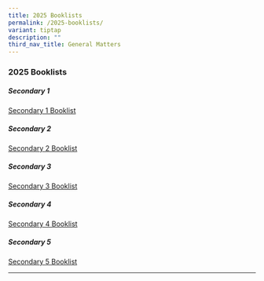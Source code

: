 ```yaml
---
title: 2025 Booklists
permalink: /2025-booklists/
variant: tiptap
description: ""
third_nav_title: General Matters
---
```

<h3>2025 Booklists</h3>
<h5>Secondary 1</h5>
<p><a href="/files/Booklists/Booklists%202025/Serangoon_Sec_Sch_Booklist_2025_Sec_1.pdf" rel="noopener noreferrer nofollow" target="_blank">Secondary 1 Booklist</a>
</p>
<h5>Secondary 2</h5>
<p><a href="/files/Booklists/Booklists%202025/Serangoon_Sec_Sch_Booklist_2025_Sec_2.pdf" rel="noopener noreferrer nofollow" target="_blank">Secondary 2 Booklist</a>
</p>
<h5>Secondary 3</h5>
<p><a href="/files/Booklists/Booklists%202025/Serangoon_Sec_Sch_Booklist_2025_Sec_3.pdf" rel="noopener noreferrer nofollow" target="_blank">Secondary 3 Booklist</a>
</p>
<h5>Secondary 4</h5>
<p><a href="/files/Booklists/Booklists%202025/Serangoon_Sec_Sch_Booklist_2025_Sec_4.pdf" rel="noopener noreferrer nofollow" target="_blank">Secondary 4 Booklist</a>
</p>
<h5>Secondary 5</h5>
<p><a href="/files/Booklists/Booklists%202025/Serangoon_Sec_Sch_Booklist_2025_Sec_5.pdf" rel="noopener noreferrer nofollow" target="_blank">Secondary 5 Booklist</a>
</p>
<hr>
<p></p>